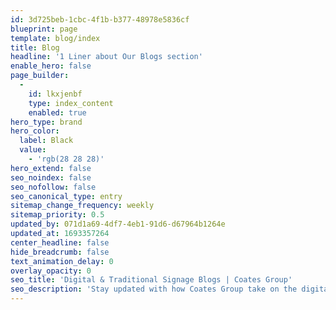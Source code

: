 ```yaml
---
id: 3d725beb-1cbc-4f1b-b377-48978e5836cf
blueprint: page
template: blog/index
title: Blog
headline: '1 Liner about Our Blogs section'
enable_hero: false
page_builder:
  -
    id: lkxjenbf
    type: index_content
    enabled: true
hero_type: brand
hero_color:
  label: Black
  value:
    - 'rgb(28 28 28)'
hero_extend: false
seo_noindex: false
seo_nofollow: false
seo_canonical_type: entry
sitemap_change_frequency: weekly
sitemap_priority: 0.5
updated_by: 071d1a69-4df7-4eb1-91d6-d67964b1264e
updated_at: 1693357264
center_headline: false
hide_breadcrumb: false
text_animation_delay: 0
overlay_opacity: 0
seo_title: 'Digital & Traditional Signage Blogs | Coates Group'
seo_description: 'Stay updated with how Coates Group take on the digital & traditional signage world. Browse our blogs and get inspired. Dive in today!'
---
```

